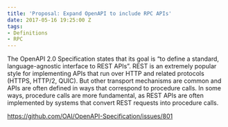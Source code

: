```yaml
---
title: 'Proposal: Expand OpenAPI to include RPC APIs'
date: 2017-05-16 19:25:00 Z
tags:
- Definitions
- RPC
---
```


The OpenAPI 2.0 Specification states that its goal is “to define a standard, language-agnostic interface to REST APIs”. REST is an extremely popular style for implementing APIs that run over HTTP and related protocols (HTTPS, HTTP/2, QUIC). But other transport mechanisms are common and APIs are often defined in ways that correspond to procedure calls. In some ways, procedure calls are more fundamental, as REST APIs are often implemented by systems that convert REST requests into procedure calls.

https://github.com/OAI/OpenAPI-Specification/issues/801
